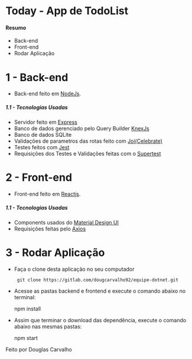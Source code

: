# Today - App de TodoList

#### Resumo

- Back-end
- Front-end
- Rodar Aplicação
# 1 - Back-end
  - Back-end feito em [NodeJs]().
##### 1.1 - Tecnologias Usadas
- Servidor feito em [Express](https://expressjs.com/pt-br/)
- Banco de dados gerenciado pelo Query Builder [KnexJs](http://knexjs.org/)
- Banco de dados SQLite
- Validações de parametros das rotas feito com [Joi(Celebrate)](https://github.com/arb/celebrate)
- Testes feitos com [Jest](https://jestjs.io/docs/en/api)
- Requisições dos Testes e Validações feitas com o [Supertest](https://github.com/visionmedia/supertest)
# 2 - Front-end
  - Front-end feito em [Reactjs]().
##### 1.1 - Tecnologias Usadas
- Components usados do [Material Design UI](https://material-ui.com/)
- Requisições feitas pelo [Axios](https://github.com/axios/axios)
# 3 - Rodar Aplicação
-  Faça o clone desta aplicação no seu computador
    

   `` git clone https://gitlab.com/dougcarvalho92/equipe-dotnet.git``
- Acesse as pastas backend e frontend e execute o comando abaixo no terminal:


     npm install
- Assim que terminar o download das dependência, execute o comando abaixo nas mesmas pastas:
    

     npm start

 Feito por Douglas Carvalho
